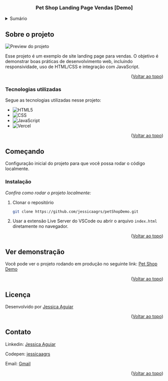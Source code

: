 <!-- Improved compatibility of back to top link: See: https://github.com/othneildrew/Best-README-Template/pull/73 -->

<a id="readme-top"></a>

<!--
*** Thanks for checking out the Best-README-Template. If you have a suggestion
*** that would make this better, please fork the repo and create a pull request
*** or simply open an issue with the tag "enhancement".
*** Don't forget to give the project a star!
*** Thanks again! Now go create something AMAZING! :D
-->

<!-- PROJECT SHIELDS -->
<!--
*** I'm using markdown "reference style" links for readability.
*** Reference links are enclosed in brackets [ ] instead of parentheses ( ).
*** See the bottom of this document for the declaration of the reference variables
*** for contributors-url, forks-url, etc. This is an optional, concise syntax you may use.
*** https://www.markdownguide.org/basic-syntax/#reference-style-links
-->

<!-- PROJECT LOGO -->
<br />
<div align="center">

  <h3 align="center">Pet Shop Landing Page Vendas [Demo]</h3>
  
</div>

<!-- TABLE OF CONTENTS -->
<details>
  <summary>Sumário</summary>
  <ol>
    <li>
      <a href="#sobre-o-projeto">Sobre o projeto</a>
      <ul>
        <li><a href="#tecnologias-utilizadas">Tecnologias Utilizadas</a></li>
      </ul>
    </li>
    <li>
      <a href="#começando">Começando</a>
      <ul>
        <!-- <li><a href="#pré-requisitos">Pré-requisitos</a></li> -->
        <li><a href="#instalação">Instalação</a></li>
      </ul>
    </li>
    <li><a href="#ver-demonstração">Ver demonstração</a></li>
    <li><a href="#licença">Licença</a></li>
    <li><a href="#contato">Contato</a></li>
  </ol>
</details>

<!-- ABOUT THE PROJECT -->

## Sobre o projeto

![Preview do projeto](https://iili.io/KKu0W37.md.png)

Esse projeto é um exemplo de site landing page para vendas. O objetivo é demonstrar boas práticas de desenvolvimento web, incluindo responsividade, uso de HTML/CSS e integração com JavaScript.

<p align="right">(<a href="#readme-top">Voltar ao topo</a>)</p>

### Tecnologias utilizadas

Segue as tecnologias utilizadas nesse projeto:

- ![HTML5](https://img.shields.io/badge/html5-%23E34F26.svg?style=for-the-badge&logo=html5&logoColor=white)
- ![CSS](https://img.shields.io/badge/css3-%231572B6.svg?style=for-the-badge&logo=css3&logoColor=white)
- ![JavaScript](https://img.shields.io/badge/javascript-%23323330.svg?style=for-the-badge&logo=javascript&logoColor=%23F7DF1E)
- ![Vercel](https://img.shields.io/badge/vercel-%23000000.svg?style=for-the-badge&logo=vercel&logoColor=white)

<p align="right">(<a href="#readme-top">Voltar ao topo</a>)</p>

<!-- GETTING STARTED -->

## Começando

Configuração inicial do projeto para que você possa rodar o código localmente.

<!-- ### Pré-requisitos

This is an example of how to list things you need to use the software and how to install them.

- node
- sass
  ```sh
  npm install -g sass
  ``` -->

### Instalação

_Confira como rodar o projeto localmente:_

1. Clonar o repositório
   ```sh
   git clone https://github.com/jessicaagrs/petShopDemo.git
   ```
2. Usar a extensão Live Server do VSCode ou abrir o arquivo `index.html` diretamente no navegador.

<p align="right">(<a href="#readme-top">Voltar ao topo</a>)</p>

<!-- USAGE EXAMPLES -->

## Ver demonstração

Você pode ver o projeto rodando em produção no seguinte link: [Pet Shop Demo](https://pet-shop-demo.vercel.app/)

<p align="right">(<a href="#readme-top">Voltar ao topo</a>)</p>

## Licença

Desenvolvido por [Jessica Aguiar](https://github.com/jessicaagrs)

<p align="right">(<a href="#readme-top">Voltar ao topo</a>)</p>

<!-- CONTACT -->

## Contato

Linkedin: [Jessica Aguiar](https://www.linkedin.com/in/jessicaag-rs/)

Codepen: [jessicaagrs](https://codepen.io/jessicaagrs/pens/public)

Email: [Gmail](mailto:jessicaag.rs@gmail.com)

<p align="right">(<a href="#readme-top">Voltar ao topo</a>)</p>
